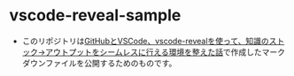 # vscode-reveal-sample

- このリポジトリは[GitHubとVSCode、vscode-revealを使って、知識のストック→アウトプットをシームレスに行える環境を整えた話](https://qiita.com/yoyoyo_pg/items/413729f47854af2e644b)で作成したマークダウンファイルを公開するためのものです。
